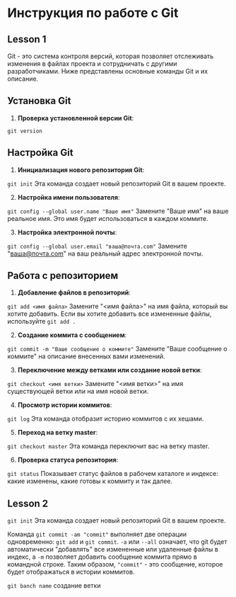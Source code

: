 # Инструкция по работе с Git

## Lesson 1

Git - это система контроля версий, которая позволяет отслеживать изменения в файлах проекта и сотрудничать с другими разработчиками. Ниже представлены основные команды Git и их описание.

## Установка Git

1. **Проверка установленной версии Git**:

`git version`

## Настройка Git

1. **Инициализация нового репозитория Git**:

`git init` Эта команда создает новый репозиторий Git в вашем проекте.

2. **Настройка имени пользователя**:

`git config --global user.name "Ваше имя"` Замените "Ваше имя" на ваше реальное имя. Это имя будет использоваться в каждом коммите.

3. **Настройка электронной почты**:

`git config --global user.email "ваша@почта.com"` Замените "ваша@почта.com" на ваш реальный адрес электронной почты.

## Работа с репозиторием

1. **Добавление файлов в репозиторий**:

`git add <имя файла>` Замените "<имя файла>" на имя файла, который вы хотите добавить. Если вы хотите добавить все измененные файлы, используйте `git add .`

2. **Создание коммита с сообщением**:

`git commit -m "Ваше сообщение о коммите"` Замените "Ваше сообщение о коммите" на описание внесенных вами изменений.

3. **Переключение между ветками или создание новой ветки**:

`git checkout <имя ветки>` Замените "<имя ветки>" на имя существующей ветки или на имя новой ветки.

4. **Просмотр истории коммитов**:

`git log` Эта команда отобразит историю коммитов с их хешами.

5. **Переход на ветку master**:

`git checkout master` Эта команда переключит вас на ветку master.

6. **Проверка статуса репозитория**:

`git status` Показывает статус файлов в рабочем каталоге и индексе: какие изменены, какие готовы к коммиту и так далее.

## Lesson 2

`git init` Эта команда создает новый репозиторий Git в вашем проекте.

Команда `git commit -am "commit"` выполняет две операции одновременно: `git add` и `git commit`. `-a` или `--all` означает, что git будет автоматически "добавлять" все измененные или удаленные файлы в индекс, а `-m` позволяет добавить сообщение коммита прямо в командной строке. Таким образом, `"commit"` - это сообщение, которое будет отображаться в истории коммитов.

`git banch name` создание ветки